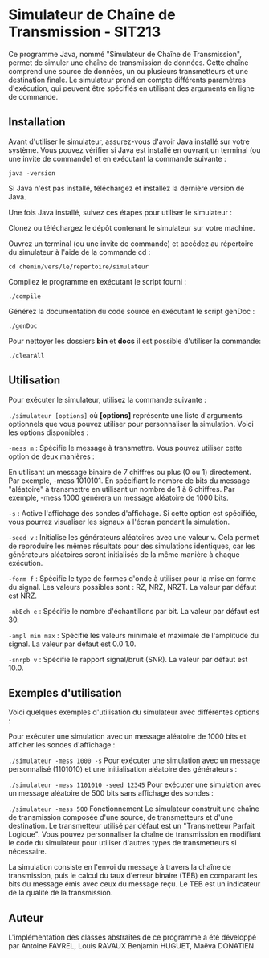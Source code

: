 # Simulateur de Chaîne de Transmission - SIT213
Ce programme Java, nommé "Simulateur de Chaîne de Transmission", permet de simuler une chaîne de transmission de données. Cette chaîne comprend une source de données, un ou plusieurs transmetteurs et une destination finale. Le simulateur prend en compte différents paramètres d'exécution, qui peuvent être spécifiés en utilisant des arguments en ligne de commande.

## Installation
Avant d'utiliser le simulateur, assurez-vous d'avoir Java installé sur votre système. Vous pouvez vérifier si Java est installé en ouvrant un terminal (ou une invite de commande) et en exécutant la commande suivante :

`java -version`

Si Java n'est pas installé, téléchargez et installez la dernière version de Java.

Une fois Java installé, suivez ces étapes pour utiliser le simulateur :

Clonez ou téléchargez le dépôt contenant le simulateur sur votre machine.

Ouvrez un terminal (ou une invite de commande) et accédez au répertoire du simulateur à l'aide de la commande cd :

`cd chemin/vers/le/repertoire/simulateur`

Compilez le programme en exécutant le script fourni :

`./compile`

Générez la documentation du code source en exécutant le script genDoc :

`./genDoc`

Pour nettoyer les dossiers **bin** et **docs** il est possible d'utiliser la commande:

`./clearAll`

## Utilisation
Pour exécuter le simulateur, utilisez la commande suivante :

`./simulateur [options]`
où **[options]** représente une liste d'arguments optionnels que vous pouvez utiliser pour personnaliser la simulation. Voici les options disponibles :

`-mess m` : Spécifie le message à transmettre. Vous pouvez utiliser cette option de deux manières :

En utilisant un message binaire de 7 chiffres ou plus (0 ou 1) directement. Par exemple, -mess 1010101.
En spécifiant le nombre de bits du message "aléatoire" à transmettre en utilisant un nombre de 1 à 6 chiffres. Par exemple, -mess 1000 générera un message aléatoire de 1000 bits.

`-s` : Active l'affichage des sondes d'affichage. Si cette option est spécifiée, vous pourrez visualiser les signaux à l'écran pendant la simulation.

`-seed v` : Initialise les générateurs aléatoires avec une valeur v. Cela permet de reproduire les mêmes résultats pour des simulations identiques, car les générateurs aléatoires seront initialisés de la même manière à chaque exécution.

`-form f` : Spécifie le type de formes d'onde à utiliser pour la mise en forme du signal. Les valeurs possibles sont : RZ, NRZ, NRZT. La valeur par défaut est NRZ.

`-nbEch e` : Spécifie le nombre d'échantillons par bit. La valeur par défaut est 30.

`-ampl min max` : Spécifie les valeurs minimale et maximale de l'amplitude du signal. La valeur par défaut est 0.0 1.0.

`-snrpb v` : Spécifie le rapport signal/bruit (SNR). La valeur par défaut est 10.0.

## Exemples d'utilisation
Voici quelques exemples d'utilisation du simulateur avec différentes options :

Pour exécuter une simulation avec un message aléatoire de 1000 bits et afficher les sondes d'affichage :

`./simulateur -mess 1000 -s`
Pour exécuter une simulation avec un message personnalisé (1101010) et une initialisation aléatoire des générateurs :

`./simulateur -mess 1101010 -seed 12345`
Pour exécuter une simulation avec un message aléatoire de 500 bits sans affichage des sondes :

`./simulateur -mess 500`
Fonctionnement
Le simulateur construit une chaîne de transmission composée d'une source, de transmetteurs et d'une destination. Le transmetteur utilisé par défaut est un "Transmetteur Parfait Logique". Vous pouvez personnaliser la chaîne de transmission en modifiant le code du simulateur pour utiliser d'autres types de transmetteurs si nécessaire.

La simulation consiste en l'envoi du message à travers la chaîne de transmission, puis le calcul du taux d'erreur binaire (TEB) en comparant les bits du message émis avec ceux du message reçu. Le TEB est un indicateur de la qualité de la transmission.

## Auteur
L'implémentation des classes abstraites de ce programme a été développé par Antoine FAVREL, Louis RAVAUX Benjamin HUGUET, Maëva DONATIEN.
